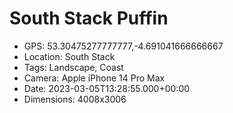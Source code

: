 # South Stack Puffin

- GPS: 53.30475277777777,-4.691041666666667
- Location: South Stack
- Tags: Landscape, Coast
- Camera: Apple iPhone 14 Pro Max
- Date: 2023-03-05T13:28:55.000+00:00
- Dimensions: 4008x3006
